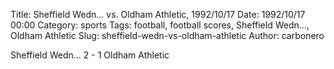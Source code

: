 Title: Sheffield Wedn… vs. Oldham Athletic, 1992/10/17
Date: 1992/10/17 00:00
Category: sports
Tags: football, football scores, Sheffield Wedn…, Oldham Athletic
Slug: sheffield-wedn-vs-oldham-athletic
Author: carbonero


Sheffield Wedn… 2 - 1 Oldham Athletic
